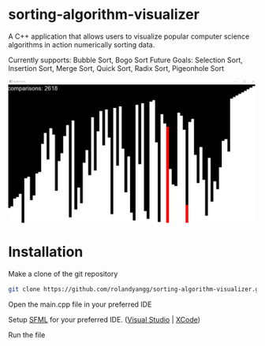 # sorting-algorithm-visualizer
A C++ application that allows users to visualize popular computer science algorithms in action numerically sorting data.

Currently supports: Bubble Sort, Bogo Sort
Future Goals: Selection Sort, Insertion Sort, Merge Sort, Quick Sort, Radix Sort, Pigeonhole Sort

![samplebubblesort](bubblesortsample.gif)

# Installation

Make a clone of the git repository

```bash
git clone https://github.com/rolandyangg/sorting-algorithm-visualizer.git
```

Open the main.cpp file in your preferred IDE

Setup [SFML](https://www.sfml-dev.org/download/sfml/2.5.1/) for your preferred IDE. ([Visual Studio](https://www.sfml-dev.org/tutorials/2.5/start-vc.php) | [XCode](https://www.sfml-dev.org/tutorials/2.5/start-osx.php))

Run the file
